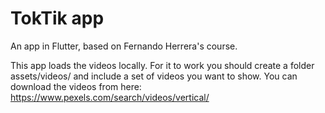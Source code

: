 # TokTik app

An app in Flutter, based on Fernando Herrera's course.

This app loads the videos locally.
For it to work you should create a folder assets/videos/ and include a set of videos you want to show. You can download the videos from here: https://www.pexels.com/search/videos/vertical/

